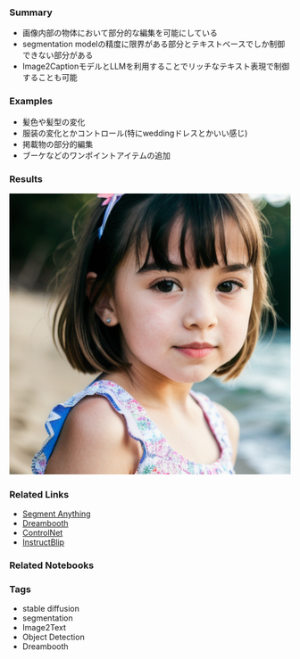 ### Summary
- 画像内部の物体において部分的な編集を可能にしている
- segmentation modelの精度に限界がある部分とテキストベースでしか制御できない部分がある
- Image2CaptionモデルとLLMを利用することでリッチなテキスト表現で制御することも可能

### Examples
- 髪色や髪型の変化
- 服装の変化とかコントロール(特にweddingドレスとかいい感じ)
- 掲載物の部分的編集
- ブーケなどのワンポイントアイテムの追加

### Results
![image](results/result.png)

### Related Links
- [Segment Anything](https://segment-anything.com/)
- [Dreambooth](https://dreambooth.github.io/)
- [ControlNet](https://github.com/lllyasviel/ControlNet-v1-1-nightly)
- [InstructBlip](https://ja.stability.ai/blog/japanese-instructblip-alpha)

### Related Notebooks

### Tags
- stable diffusion
- segmentation
- Image2Text
- Object Detection
- Dreambooth
